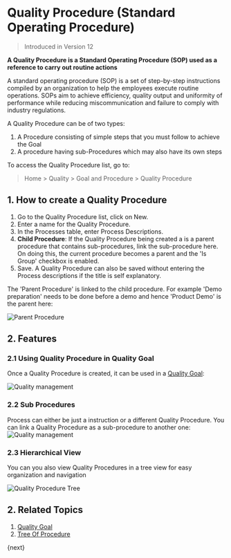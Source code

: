 <!-- add-breadcrumbs -->
# Quality Procedure (Standard Operating Procedure)

> Introduced in Version 12

**A Quality Procedure is a Standard Operating Procedure (SOP) used as a reference to carry out routine actions**

A standard operating procedure (SOP) is a set of step-by-step instructions compiled by an organization to help the employees execute routine operations. SOPs aim to achieve efficiency, quality output and uniformity of performance while reducing miscommunication and failure to comply with industry regulations.

A Quality Procedure can be of two types:
  1. A Procedure consisting of simple steps that you must follow to achieve the Goal
  1. A procedure having sub-Procedures which may also have its own steps

To access the Quality Procedure list, go to:
> Home > Quality > Goal and Procedure > Quality Procedure

## 1. How to create a Quality Procedure

1. Go to the Quality Procedure list, click on New.
1. Enter a name for the Quality Procedure.
1. In the Processes table, enter Process Descriptions.
1. **Child Procedure**: If the Quality Procedure being created a is a parent procedure that contains sub-procedures, link the sub-procedure here. On doing this, the current procedure becomes a parent and the 'Is Group' checkbox is enabled.
1. Save.
  A Quality Procedure can also be saved without entering the Process descriptions if the title is self explanatory.

The 'Parent Procedure' is linked to the child procedure. For example 'Demo preparation' needs to be done before a demo and hence 'Product Demo' is the parent here:

![Parent Procedure](/docs/v13/assets/img/quality-management/procedure-parent.png)

## 2. Features

### 2.1 Using Quality Procedure in Quality Goal
Once a Quality Procedure is created, it can be used in a [Quality Goal](/docs/v13/user/manual/en/quality-management/quality_goal):

<img class="screenshot" alt="Quality management" src="{{docs_base_url}}/v13/assets/img/quality-management/procedure.gif">

### 2.2 Sub Procedures

Process can either be just a instruction or a different Quality Procedure. You can link a Quality Procedure as a sub-procedure to another one:
<img class="screenshot" alt="Quality management" src="{{docs_base_url}}/v13/assets/img/quality-management/procedure-1.gif">

### 2.3 Hierarchical View

You can you also view Quality Procedures in a tree view for easy organization and navigation

<img class="screenshot" alt="Quality Procedure Tree" src="{{docs_base_url}}/v13/assets/img/quality-management/Quality-Tree.gif">

## 2. Related Topics
1. [Quality Goal](/docs/v13/user/manual/en/quality-management/quality_goal)
1. [Tree Of Procedure](/docs/v13/user/manual/en/quality-management/tree_of_procedure)

{next}
